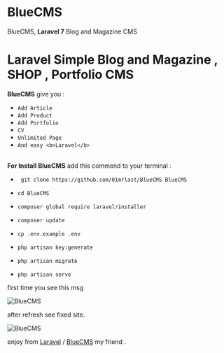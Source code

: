 # BlueCMS
 BlueCMS, <b>Laravel 7</b> Blog and Magazine CMS<br>
 
 <h1><b>Laravel</b> Simple Blog and Magazine , SHOP , Portfolio CMS </h1>
 
 
 
<b>BlueCMS</b> give you :

* `Add Article`
* `Add Product`
* `Add Portfolio` 
* `CV` 
* `Unlimited Page` 
* `And easy <b>Laravel</b>` 
<br>
<b>For Install BlueCMS</b> add this commend to your terminal  :

* ` git clone https://github.com/01mrlast/BlueCMS BlueCMS`

* `cd BlueCMS`

* `composer global require laravel/installer`

* `composer update`

* `cp .env.example .env`

* `php artisan key:generate`

* `php artisan migrate`

* `php artisan serve`

first time you see this msg

![BlueCMS](public/uploads/blue0.jpg)

after refresh see fixed site.

![BlueCMS](public/uploads/blue1.jpg)

enjoy from [Laravel](https://github.com/laravel/laravel)  /
[BlueCMS](https://github.com/01mrlast/BlueCMS)
 my friend .







